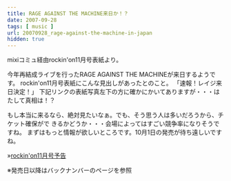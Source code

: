 ```yaml
---
title: RAGE AGAINST THE MACHINE来日か！？
date: 2007-09-28
tags: [ music ]
url: 20070928_rage-against-the-machine-in-japan
hidden: true
---
```

mixiコミュ経由rockin'on11月号表紙より。

今年再結成ライブを行ったRAGE AGAINST THE MACHINEが来日するようです。
rockin'on11月号表紙にこんな見出しがあったとのこと。
「速報！レイジ来日決定！」
下記リンクの表紙写真左下の方に確かにかいてありますが・・・はたして真相は！？

もし本当に来るなら、絶対見たいなぁ。でも、そう思う人は多いだろうから、チケット確保がで
きるかどうか・・・会場によってはすごい競争率になりそうですね。
まずはもっと情報が欲しいところです。10月1日の発売が待ち遠しいですね。

&raquo;<a href="http://www.rock-net.jp/rockinon/next.html">rockin'on11月号予告</a>

※発売日以降はバックナンバーのページを参照

